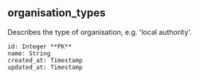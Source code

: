 ## organisation_types

Describes the type of organisation, e.g. 'local authority'.

```
id: Integer **PK**
name: String
created_at: Timestamp
updated_at: Timestamp
```
